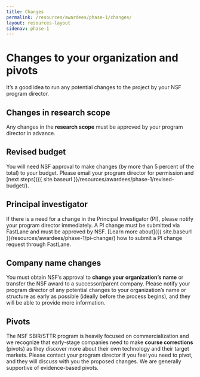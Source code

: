 ```yaml
---
title: Changes
permalink: /resources/awardees/phase-1/changes/
layout: resources-layout
sidenav: phase-1
---
```


# Changes to your organization and pivots

It’s a good idea to run any potential changes to the project by your NSF program director.  

## Changes in research scope 

Any changes in the **research scope** must be approved by your program director in advance.  

## Revised budget 

You will need NSF approval to make changes (by more than 5 percent of the total) to your budget. Please email your program director for permission and [next steps]({{ site.baseurl }}/resources/awardees/phase-1/revised-budget/). 

## Principal investigator 

If there is a need for a change in the Principal Investigator (PI), please notify your program director immediately.  A PI change must be submitted via FastLane and must be approved by NSF. [Learn more about]({{ site.baseurl }}/resources/awardees/phase-1/pi-change/) how to submit a PI change request through FastLane. 

## Company name changes 

You must obtain NSF’s approval to **change your organization’s name** or transfer the NSF award to a successor/parent company. Please notify your program director of any potential changes to your organization’s name or structure as early as possible (ideally before the process begins), and they will be able to provide more information. 

## Pivots

The NSF SBIR/STTR program is heavily focused on commercialization and we recognize that early-stage companies need to make **course corrections** (pivots) as they discover more about their own technology and their target markets. Please contact your program director if you feel you need to pivot, and they will discuss with you the proposed changes. We are generally supportive of evidence-based pivots.  
